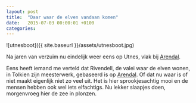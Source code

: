 ```yaml
---
layout: post
title:  "Daar waar de elven vandaan komen"
date:   2015-07-03 00:00:01 +0100
categories:
---
```

![utnesboot]({{ site.baseurl }}/assets/utnesboot.jpg)

Na jaren van verzuim nu eindelijk weer eens op Utnes, vlak bij [Arendal](https://en.visitsorlandet.com/arendal/). 

<!--more-->

Eens heeft iemand me verteld dat Rivendell, de valei waar de elven wonen, in Tolkien zijn meesterwerk, gebaseerd is op [Arendal](https://en.visitsorlandet.com/arendal/). Of dat nu waar is of niet maakt eigenlijk niet zo veel uit. Het is hier sprookjesachtig mooi en de mensen hebben ook wel iets elfachtigs. Nu lekker slaapjes doen, morgenvroeg hier de zee in plonzen.
